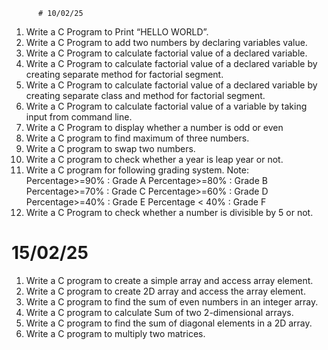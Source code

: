           # 10/02/25 
 
 1. Write a C Program to Print “HELLO WORLD”.
 2. Write a C Program to add two numbers by declaring variables value.
 3. Write a C Program to calculate factorial value of a declared variable.
 4. Write a C Program to calculate factorial value of a declared variable  by creating separate method for factorial segment.
 5. Write a C Program to calculate factorial value of a declared variable  by creating separate class and method for factorial segment.
 6. Write a C Program to calculate factorial value of a variable by taking input from command line.
 7. Write a C Program to display whether a number is odd or even
 8. Write a C program to find maximum of three numbers.
 9. Write a C program to swap two numbers.
 10. Write a C program to check whether a year is leap year or not.
 11. Write a C program for following grading system. Note: Percentage>=90% : Grade A Percentage>=80% : Grade B Percentage>=70% : Grade C Percentage>=60% : Grade D Percentage>=40% : Grade E Percentage < 40% : Grade F
 12. Write a C Program to check whether a number is divisible by 5 or not.         

 # 15/02/25
 
1. Write a C program to create a simple array and access array element.
2. Write a C program to create 2D array and access the array element.
3. Write a C program to find the sum of even numbers in an integer array.
4. Write a C program to calculate Sum of two 2-dimensional arrays.
5. Write a C program to find the sum of diagonal elements in a 2D array.
6. Write a C program to multiply two matrices.

